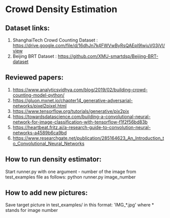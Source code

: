 # Crowd Density Estimation

## Dataset links:
1) ShanghaiTech Crowd Counting Dataset : https://drive.google.com/file/d/16dhJn7k4FWVwByRsQAEpl9lwjuV03jVI/view
2) Beijing BRT Dataset : https://github.com/XMU-smartdsp/Beijing-BRT-dataset


## Reviewed papers:
1) https://www.analyticsvidhya.com/blog/2019/02/building-crowd-counting-model-python/
2) https://gluon.mxnet.io/chapter14_generative-adversarial-networks/pixel2pixel.html
3) https://www.tensorflow.org/tutorials/generative/pix2pix
4) https://towardsdatascience.com/building-a-convolutional-neural-network-for-image-classification-with-tensorflow-f1f2f56bd83b
5) https://heartbeat.fritz.ai/a-research-guide-to-convolution-neural-networks-a4589b6ca9bd
6) https://www.researchgate.net/publication/285164623_An_Introduction_to_Convolutional_Neural_Networks

## How to run density estimator:
Start runner.py with one argument - number of the image from test_examples file as follows:
python runner.py image_number

## How to add new pictures:
Save target picture in test_examples/ in this format: 'IMG_*.jpg' where * stands for image number
